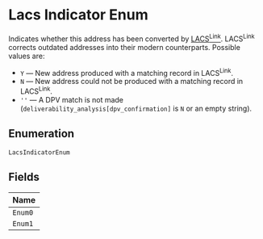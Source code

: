
# Lacs Indicator Enum

Indicates whether this address has been converted by
[LACS<sup>Link</sup>](https://postalpro.usps.com/address-quality/lacslink).
LACS<sup>Link</sup> corrects outdated addresses into their modern counterparts.
Possible values are:

* `Y` –– New address produced with a matching record in LACS<sup>Link</sup>.
* `N` –– New address could not be produced with a matching record in LACS<sup>Link</sup>.
* `''` –– A DPV match is not made (`deliverability_analysis[dpv_confirmation]` is `N` or an empty string).

## Enumeration

`LacsIndicatorEnum`

## Fields

| Name |
|  --- |
| `Enum0` |
| `Enum1` |


